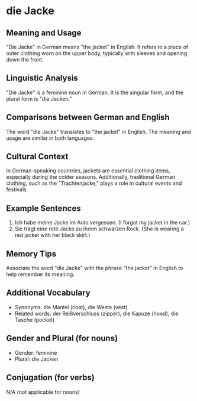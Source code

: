 # die Jacke
## Meaning and Usage
"Die Jacke" in German means "the jacket" in English. It refers to a piece of outer clothing worn on the upper body, typically with sleeves and opening down the front.

## Linguistic Analysis
"Die Jacke" is a feminine noun in German. It is the singular form, and the plural form is "die Jacken."

## Comparisons between German and English
The word "die Jacke" translates to "the jacket" in English. The meaning and usage are similar in both languages.

## Cultural Context
In German-speaking countries, jackets are essential clothing items, especially during the colder seasons. Additionally, traditional German clothing, such as the "Trachtenjacke," plays a role in cultural events and festivals.

## Example Sentences
1. Ich habe meine Jacke im Auto vergessen. (I forgot my jacket in the car.)
2. Sie trägt eine rote Jacke zu ihrem schwarzen Rock. (She is wearing a red jacket with her black skirt.)

## Memory Tips
Associate the word "die Jacke" with the phrase "the jacket" in English to help remember its meaning.

## Additional Vocabulary
- Synonyms: die Mantel (coat), die Weste (vest)
- Related words: der Reißverschluss (zipper), die Kapuze (hood), die Tasche (pocket)

## Gender and Plural (for nouns)
- Gender: feminine
- Plural: die Jacken

## Conjugation (for verbs)
N/A (not applicable for nouns)